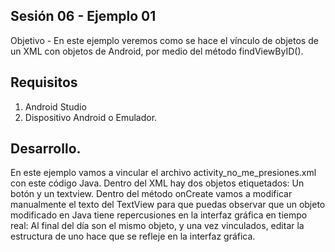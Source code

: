 ## Sesión 06 - Ejemplo 01

Objetivo 
    - En este ejemplo veremos como se hace el vínculo de objetos de un XML con objetos de Android, por medio del método findViewByID().

## Requisitos
1. Android Studio
2. Dispositivo Android o Emulador.

## Desarrollo.
En este ejemplo vamos a vincular el archivo activity_no_me_presiones.xml con este código Java. Dentro del XML hay dos objetos etiquetados: Un botón y un textview. Dentro del método onCreate vamos a modificar manualmente el texto del TextView para que puedas observar que un objeto modificado en Java tiene repercusiones en la interfaz gráfica en tiempo real: Al final del día son el mismo objeto, y una vez vinculados, editar la estructura de uno hace que se refleje en la interfaz gráfica. 
